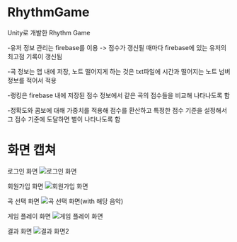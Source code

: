 # RhythmGame
Unity로 개발한 Rhythm Game

-유저 정보 관리는 firebase를 이용 -> 점수가 갱신될 때마다 firebase에 있는 유저의 최고점 기록이 갱신됨

-곡 정보는 앱 내에 저장, 노트 떨어지게 하는 것은 txt파일에 시간과 떨어지는 노트 넘버 정보를 적어서 적용

-랭킹은 firebase 내에 저장된 점수 정보에서 같은 곡의 점수들을 비교해 나타나도록 함

-정확도와 콤보에 대해 가중치를 적용해 점수를 환산하고 특정한 점수 기준을 설정해서 그 점수 기준에 도달하면 별이 나타나도록 함


# 화면 캡쳐

로그인 화면
![로그인 화면](https://user-images.githubusercontent.com/41981548/75106234-874ae080-565d-11ea-8013-4d2cd0eb297b.JPG)

회원가입 화면
![회원가입 화면](https://user-images.githubusercontent.com/41981548/75106253-cf6a0300-565d-11ea-9af6-32c87600c45e.JPG)

곡 선택 화면
![곡 선택 화면(with 해당 음악)](https://user-images.githubusercontent.com/41981548/75106254-d1cc5d00-565d-11ea-9f70-3f6b8e26f4bd.JPG)

게임 플레이 화면
![게임 플레이 화면](https://user-images.githubusercontent.com/41981548/75106262-dabd2e80-565d-11ea-980d-5dc8a860615e.jpg)

결과 화면
![결과 화면2](https://user-images.githubusercontent.com/41981548/75106258-d729a780-565d-11ea-8c96-e886a499e38f.JPG)
